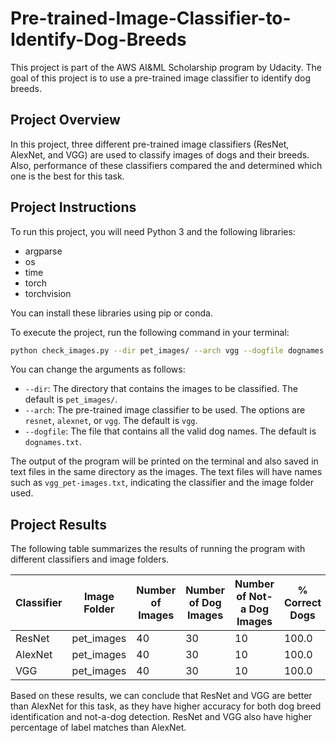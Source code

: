 # Pre-trained-Image-Classifier-to-Identify-Dog-Breeds

This project is part of the AWS AI&ML Scholarship program by Udacity. The goal of this project is to use a pre-trained image classifier to identify dog breeds.

## Project Overview

In this project, three different pre-trained image classifiers (ResNet, AlexNet, and VGG) are used  to classify images of dogs and their breeds. Also, performance of these classifiers compared the and determined which one is the best for this task.

## Project Instructions

To run this project, you will need Python 3 and the following libraries:

- argparse
- os
- time
- torch
- torchvision

You can install these libraries using pip or conda.

To execute the project, run the following command in your terminal:

```bash
python check_images.py --dir pet_images/ --arch vgg --dogfile dognames.txt
```

You can change the arguments as follows:

- `--dir`: The directory that contains the images to be classified. The default is `pet_images/`.
- `--arch`: The pre-trained image classifier to be used. The options are `resnet`, `alexnet`, or `vgg`. The default is `vgg`.
- `--dogfile`: The file that contains all the valid dog names. The default is `dognames.txt`.

The output of the program will be printed on the terminal and also saved in text files in the same directory as the images. The text files will have names such as `vgg_pet-images.txt`, indicating the classifier and the image folder used.

## Project Results

The following table summarizes the results of running the program with different classifiers and image folders.

| Classifier | Image Folder | Number of Images | Number of Dog Images | Number of Not-a Dog Images | % Correct Dogs | % Correct Breed | Time |
|------------|--------------|------------------|----------------------|---------------------------|----------------|-----------------|---------------------|
| ResNet     | pet_images   | 40               | 30                   | 10                        | 100.0          | 90            | 0:0:4               |
| AlexNet    | pet_images   | 40               | 30                   | 10                        | 100.0          | 80.0            | 0:0:2               |
| VGG        | pet_images   | 40               | 30                   | 10                        | 100.0          | 93.3            | 0:0:11               |

Based on these results, we can conclude that ResNet and VGG are better than AlexNet for this task, as they have higher accuracy for both dog breed identification and not-a-dog detection. ResNet and VGG also have higher percentage of label matches than AlexNet.
